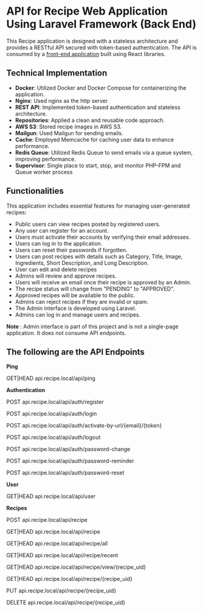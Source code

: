 # API for Recipe Web Application Using Laravel Framework (Back End)

This Recipe application is designed with a stateless architecture and provides a RESTful API secured with token-based authentication. The API is consumed by a  [front-end application](https://github.com/mail2asik/web-recipe) built using React libraries.

## Technical Implementation
- **Docker**: Utilized Docker and Docker Compose for containerizing the application.
- **Nginx**: Used nginx as the http server
- **REST API**: Implemented token-based authentication and stateless architecture.
- **Repositories**: Applied a clean and reusable code approach.
- **AWS S3**: Stored recipe images in AWS S3.
- **Mailgun**: Used Mailgun for sending emails.
- **Cache**: Employed Memcache for caching user data to enhance performance.
- **Redis Queue**: Utilized Redis Queue to send emails via a queue system, improving performance.
- **Supervisor**: Single place to start, stop, and monitor PHP-FPM and Queue worker process

## Functionalities

This application includes essential features for managing user-generated recipes:
- Public users can view recipes posted by registered users.
- Any user can register for an account.
- Users must activate their accounts by verifying their email addresses.
- Users can log in to the application.
- Users can reset their passwords if forgotten.
- Users can post recipes with details such as Category, Title, Image, Ingredients, Short Description, and Long Description.
- User can edit and delete recipes
- Admins will review and approve recipes.
- Users will receive an email once their recipe is approved by an Admin.
- The recipe status will change from "PENDING" to "APPROVED".
- Approved recipes will be available to the public.
- Admins can reject recipes if they are invalid or spam.
- The Admin interface is developed using Laravel.
- Admins can log in and manage users and recipes.

**Note** : Admin interface is part of this project and is not a single-page application. It does not consume API endpoints.

## The following are the API Endpoints

**Ping**

GET|HEAD  api.recipe.local/api/ping 

**Authentication**

POST      api.recipe.local/api/auth/register 

POST      api.recipe.local/api/auth/login 

POST      api.recipe.local/api/auth/activate-by-url/{email}/{token} 

POST      api.recipe.local/api/auth/logout 

POST      api.recipe.local/api/auth/password-change

POST      api.recipe.local/api/auth/password-reminder 

POST      api.recipe.local/api/auth/password-reset

**User**

GET|HEAD  api.recipe.local/api/user

**Recipes**

POST      api.recipe.local/api/recipe 

GET|HEAD  api.recipe.local/api/recipe 

GET|HEAD  api.recipe.local/api/recipe/all 

GET|HEAD  api.recipe.local/api/recipe/recent 

GET|HEAD  api.recipe.local/api/recipe/view/{recipe_uid} 

GET|HEAD  api.recipe.local/api/recipe/{recipe_uid}

PUT       api.recipe.local/api/recipe/{recipe_uid} 

DELETE    api.recipe.local/api/recipe/{recipe_uid}